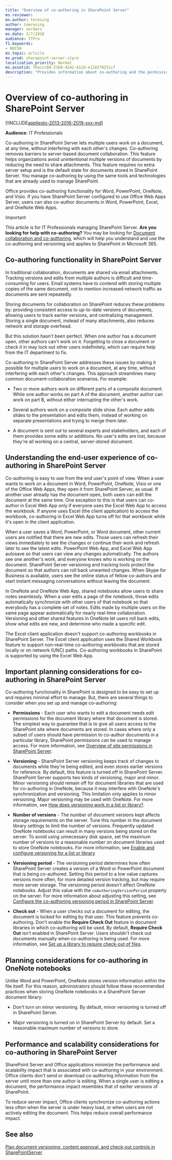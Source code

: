```yaml
---
title: "Overview of co-authoring in SharePoint Server"
ms.reviewer: 
ms.author: toresing
author: tomresing
manager: serdars
ms.date: 3/7/2018
audience: ITPro
f1.keywords:
- NOCSH
ms.topic: article
ms.prod: sharepoint-server-itpro
localization_priority: Normal
ms.assetid: f6accc60-23b8-4242-b12d-e118270251cf
description: "Provides information about co-authoring and the permissions and software versions that are required for co-authoring in SharePoint Server and SharePoint in Microsoft 365."
---
```


# Overview of co-authoring in SharePoint Server

[!INCLUDE[appliesto-2013-2016-2019-xxx-md](../includes/appliesto-2013-2016-2019-xxx-md.md)]
  
 **Audience**: IT Professionals
  
Co-authoring in SharePoint Server lets multiple users work on a document, at any time, without interfering with each other's changes. Co-authoring removes barriers to server-based document collaboration. This feature helps organizations avoid unintentional multiple versions of documents by reducing the need to share attachments. This feature requires no extra server setup and is the default state for documents stored in SharePoint Server. You manage co-authoring by using the same tools and technologies that are already used to manage SharePoint.
  
Office provides co-authoring functionality for Word, PowerPoint, OneNote, and Visio. If you have SharePoint Server configured to use Office Web Apps Server, users can also co-author documents in Word, PowerPoint, Excel, and OneNote Web Apps.
  
> [!IMPORTANT]
> This article is for IT Professionals managing SharePoint Server.  **Are you looking for help with co-authoring?** You may be looking for [Document collaboration and co-authoring](https://go.microsoft.com/fwlink/p/?LinkId=275815), which will help you understand and use the co-authoring and versioning and applies to SharePoint in Microsoft 365.
  
## Co-authoring functionality in SharePoint Server
<a name="bkmk_ca_in_sp"> </a>

In traditional collaboration, documents are shared via email attachments. Tracking versions and edits from multiple authors is difficult and time-consuming for users. Email systems have to contend with storing multiple copies of the same document, not to mention increased network traffic as documents are sent repeatedly.
  
Storing documents for collaboration on SharePoint reduces these problems by: providing consistent access to up-to-date versions of documents, allowing users to track earlier versions, and centralizing management. Storing a single document, instead of many attachments, also reduces network and storage overhead.
  
But this solution hasn't been perfect. When one author has a document open, other authors can't work on it. Forgetting to close a document or check it in may lock out other users indefinitely, which can require help from the IT department to fix.
  
Co-authoring in SharePoint Server addresses these issues by making it possible for multiple users to work on a document, at any time, without interfering with each other's changes. This approach streamlines many common document-collaboration scenarios. For example:
  
- Two or more authors work on different parts of a composite document. While one author works on part A of the document, another author can work on part B, without either interrupting the other's work.

- Several authors work on a composite slide show. Each author adds slides to the presentation and edits them, instead of working on separate presentations and trying to merge them later.

- A document is sent out to several experts and stakeholders, and each of them provides some edits or additions. No user's edits are lost, because they're all working on a central, server-stored document.

## Understanding the end-user experience of co-authoring in SharePoint Server
<a name="bkmk_understd"> </a>

Co-authoring is easy to use from the end user's point of view. When a user wants to work on a document in Word, PowerPoint, OneNote, Visio or one of the Office Web Apps, they open it from SharePoint Server, as usual. If another user already has the document open, both users can edit the document at the same time. One exception to this is that users can co-author in Excel Web App only if everyone uses the Excel Web App to access the workbook. If anyone uses Excel (the client application) to access the workbook, co-authoring in Excel Web App turns off for that workbook while it's open in the client application.
  
When a user saves a Word, PowerPoint, or Word document, other current users are notified that there are new edits. Those users can refresh their views immediately to see the changes or continue their work and refresh later to see the latest edits. PowerPoint Web App, and Excel Web App autosave so that users can view any changes automatically. The authors see one another's work, and everyone knows who is working on the document. SharePoint Server versioning and tracking tools protect the document so that authors can roll back unwanted changes. When Skype for Business is available, users see the online status of fellow co-authors and start instant messaging conversations without leaving the document.
  
In OneNote and OneNote Web App, shared notebooks allow users to share notes seamlessly. When a user edits a page of the notebook, those edits automatically synchronize with other users of that notebook so that everybody has a complete set of notes. Edits made by multiple users on the same page appear automatically for nearly real-time collaboration. Versioning and other shared features in OneNote let users roll back edits, show what edits are new, and determine who made a specific edit.
  
The Excel client application doesn't support co-authoring workbooks in SharePoint Server. The Excel client application uses the Shared Workbook feature to support non-real-time co-authoring workbooks that are stored locally or on network (UNC) paths. Co-authoring workbooks in SharePoint is supported by using the Excel Web App.
  
## Important planning considerations for co-authoring in SharePoint Server
<a name="bkmk_imp_consid"> </a>

Co-authoring functionality in SharePoint is designed to be easy to set up and requires minimal effort to manage. But, there are several things to consider when you set up and manage co-authoring:
  
- **Permissions** - Each user who wants to edit a document needs edit permissions for the document library where that document is stored. The simplest way to guarantee that is to give all users access to the SharePoint site where documents are stored. In cases where only a subset of users should have permission to co-author documents in a particular library, SharePoint permissions can be used to manage access. For more information, see [Overview of site permissions in SharePoint Server](/sharepoint/sites/overview-of-site-permissions-in-sharepoint-server).

- **Versioning** - SharePoint Server versioning keeps track of changes to documents while they're being edited, and even stores earlier versions for reference. By default, this feature is turned off in SharePoint Server. SharePoint Server supports two kinds of versioning, major and minor. Minor versioning should remain off for document libraries that are used for co-authoring in OneNote, because it may interfere with OneNote's synchronization and versioning. This limitation only applies to minor versioning. Major versioning may be used with OneNote. For more information, see [How does versioning work in a list or library?](https://go.microsoft.com/fwlink/p/?LinkId=275819).

- **Number of versions** - The number of document versions kept affects storage requirements on the server. Tune this number in the document library settings to limit the number of versions. Frequently updated OneNote notebooks can result in many versions being stored on the server. To avoid using unnecessary disk space, set the maximum number of versions to a reasonable number on document libraries used to store OneNote notebooks. For more information, see [Enable and configure versioning for a list or library](https://go.microsoft.com/fwlink/p/?LinkId=275820)

- **Versioning period** - The versioning period determines how often SharePoint Server creates a version of a Word or PowerPoint document that is being co-authored. Setting this period to a low value captures versions more often, for more detailed version tracking, but may require more server storage. The versioning period doesn't affect OneNote notebooks. Adjust this value with the `coAuthoringVersionPeriod` property on the server. For more information about adjusting this setting, see [Configure the co-authoring versioning period in SharePoint Server](configure-the-co-authoring-versioning-period.md).

- **Check out** - When a user checks out a document for editing, the document is locked for editing by that user. This feature prevents co-authoring. Don't enable the **Require Check Out** feature in document libraries in which co-authoring will be used. By default, **Require Check Out** isn't enabled in SharePoint Server. Users shouldn't check out documents manually when co-authoring is being used. For more information, see [Set up a library to require check-out of files](https://go.microsoft.com/fwlink/p/?LinkId=275822).
    
## Planning considerations for co-authoring in OneNote notebooks
<a name="bkmk_onenote"> </a>

Unlike Word and PowerPoint, OneNote stores version information within the file itself. For this reason, administrators should follow these recommended practices when storing OneNote notebooks in a SharePoint Server document library:
  
- Don't turn on minor versioning. By default, minor versioning is turned off in SharePoint Server.

- Major versioning is turned on in SharePoint Server by default. Set a reasonable maximum number of versions to store.  
    
## Performance and scalability considerations for co-authoring in SharePoint Server
<a name="bkmk_perf"> </a>

SharePoint Server and Office applications minimize the performance and scalability impact that is associated with co-authoring in your environment. Office clients don't send or download co-authoring information from the server until more than one author is editing. When a single user is editing a document, the performance impact resembles that of earlier versions of SharePoint.
  
To reduce server impact, Office clients synchronize co-authoring actions less often when the server is under heavy load, or when users are not actively editing the document. This helps reduce overall performance impact.
  
## See also
<a name="bkmk_perf"> </a>

[Plan document versioning, content approval, and check-out controls in SharePointServer](versioning-content-approval-and-check-out-planning.md)

